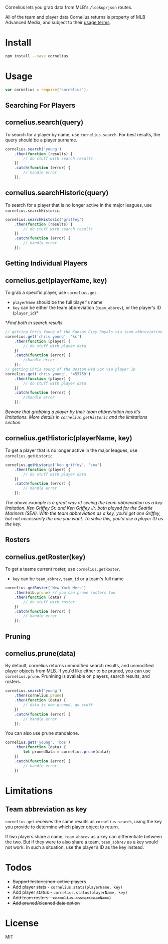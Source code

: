 Cornelius lets you grab data from MLB's `/lookup/json` routes. 

All of the team and player data Cornelius returns is property of MLB Advanced Media, and subject to their [usage terms](http://gdx.mlb.com/components/copyright.txt).

# Install
```sh
npm install --save cornelius
```

# Usage
```javascript
var cornelius = require('cornelius');
```

## **Searching For Players**

## cornelius.search(query)
To search for a player by name, use `cornelius.search`. For best results, the query should be a player surname.
```javascript
cornelius.search('young')
    .then(function (results) {
        // do stuff with search results
    })
    .catch(function (error) {
        // handle error
    });
```

## cornelius.searchHistoric(query)
To search for a player that is no longer active in the major leagues, use `cornelius.searchHistoric`.
```javascript
cornelius.searchHistoric('griffey')
    .then(function (results) {
        // do stuff with search results
    })
    .catch(function (error) {
        // handle error
    });
```
## **Getting Individual Players**

## cornelius.get(playerName, key)
To grab a specific player, use `cornelius.get`.
- `playerName` should be the full player's name 
- `key` can be either the team abbreviation (`team_abbrev`), or the player's ID (`player_id`)*

**Find both in search results*

```javascript
// getting Chris Young of the Kansas City Royals via team abbreviation
cornelius.get('chris young', 'kc')
    .then(function (player) {
        // do stuff with player data
    })
    .catch(function (error) {
        //handle error
    });
// getting Chris Young of the Boston Red Sox via player ID
cornelius.get('chris young', '455759')
    .then(function (player) {
        // do stuff with player data
    })
    .catch(function (error) {
        //handle error
    });
```

*Beware that grabbing a player by their team abbreviation has it's limitations. More details in `cornelius.getHistoric` and the limitations section.*

## cornelius.getHistoric(playerName, key)
To get a player that is no longer active in the major leagues, use ``cornelius.getHistoric``.
```javascript
cornelius.getHistoric('ken griffey', 'sea')
	.then(function (player) {
		// do stuff with player data
	})
	.catch(function (error) {
		// handle error
	});
```

*The above example is a great way of seeing the team abbreviation as a key limitation. Ken Griffey Sr. and Ken Griffey Jr. both played for the Seattle Mariners (SEA). With the team abbreviation as a key, you'll get one Griffey, but not necessarily the one you want. To solve this, you'd use a player ID as the key.*

## **Rosters**

## cornelius.getRoster(key)

To get a teams current roster, use `cornelius.getRoster`.

- `key` can be `team_abbrev`, `team_id` or a team's full name

```javascript
cornelius.getRoster('New York Mets')
	.then(mlb.prune) // you can prune rosters too
	.then(function (data) {
		// do stuff with roster
	})
	.catch(function (error) {
		// handle error
	});
```

## **Pruning**

## cornelius.prune(data)

By default, cornelius returns unmodified search results, and unmodified player objects from MLB. If you'd like either to be pruned, you can use `cornelius.prune`. Prunining is available on players, search results, and rosters.

```javascript
cornelius.search('young')
	.then(cornelius.prune)
	.then(function (data) {
		// data is now pruned, do stuff
	})
	.catch(function (error) {
		// handle error
	});
```

You can also use prune standalone.

```javascript
cornelius.get('young', 'bos')
	.then(function (data) {
		let prunedData = cornelius.prune(data);
	})
	.catch(function (error) {
		// handle error
	})
```

# Limitations
## Team abbreviation as key
`cornelius.get` receives the same results as `cornelius.search`, using the key you provide to determine which player object to return. 

If two players share a name, `team_abbrev` as a key can differentiate between the two. But if they were to also share a team, `team_abbrev` as a key would not work. In such a situation, use the player’s ID as the key instead.

# Todos

 - ~~Support historic/non-active players~~
 - Add player stats - `cornelius.stats(playerName, key)`
 - Add player status - `cornelius.status(playerName, key)`
 - ~~Add team rosters - `cornelius.roster(teamName)`~~
 - ~~Add pruned/cleaned data option~~

# License

MIT
